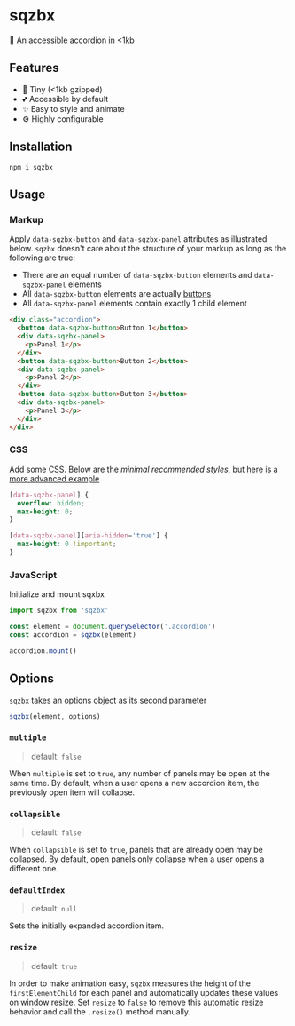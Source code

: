 # sqzbx

🎹 An accessible accordion in <1kb

## Features

- 🔬 Tiny (<1kb gzipped)
- 💕 Accessible by default
- ✨ Easy to style and animate
- ⚙️ Highly configurable

## Installation

```
npm i sqzbx
```

## Usage

### Markup

Apply `data-sqzbx-button` and `data-sqzbx-panel` attributes as illustrated below. `sqzbx` doesn't care about the structure of your markup as long as the following are true:

- There are an equal number of `data-sqzbx-button` elements and `data-sqzbx-panel` elements
- All `data-sqzbx-button` elements are actually [buttons](https://developer.mozilla.org/en-US/docs/Web/HTML/Element/button)
- All `data-sqzbx-panel` elements contain exactly 1 child element

```html
<div class="accordion">
  <button data-sqzbx-button>Button 1</button>
  <div data-sqzbx-panel>
    <p>Panel 1</p>
  </div>
  <button data-sqzbx-button>Button 2</button>
  <div data-sqzbx-panel>
    <p>Panel 2</p>
  </div>
  <button data-sqzbx-button>Button 3</button>
  <div data-sqzbx-panel>
    <p>Panel 3</p>
  </div>
</div>
```

### CSS

Add some CSS. Below are the _minimal recommended styles_, but [here is a more advanced example](index.html)

```css
[data-sqzbx-panel] {
  overflow: hidden;
  max-height: 0;
}

[data-sqzbx-panel][aria-hidden='true'] {
  max-height: 0 !important;
}
```

### JavaScript

Initialize and mount sqxbx

```js
import sqzbx from 'sqzbx'

const element = document.querySelector('.accordion')
const accordion = sqzbx(element)

accordion.mount()
```

## Options

`sqzbx` takes an options object as its second parameter

```js
sqzbx(element, options)
```

<!--
multiple = false,
collapsible = false,
defaultIndex = null,
resize = true, -->

### `multiple`

> default: `false`

When `multiple` is set to `true`, any number of panels may be open at the same time. By default, when a user opens a new accordion item, the previously open item will collapse.

### `collapsible`

> default: `false`

When `collapsible` is set to `true`, panels that are already open may be collapsed. By default, open panels only collapse when a user opens a different one.

### `defaultIndex`

> default: `null`

Sets the initially expanded accordion item.

### `resize`

> default: `true`

In order to make animation easy, `sqzbx` measures the height of the `firstElementChild` for each panel and automatically updates these values on window resize. Set `resize` to `false` to remove this automatic resize behavior and call the `.resize()` method manually.
